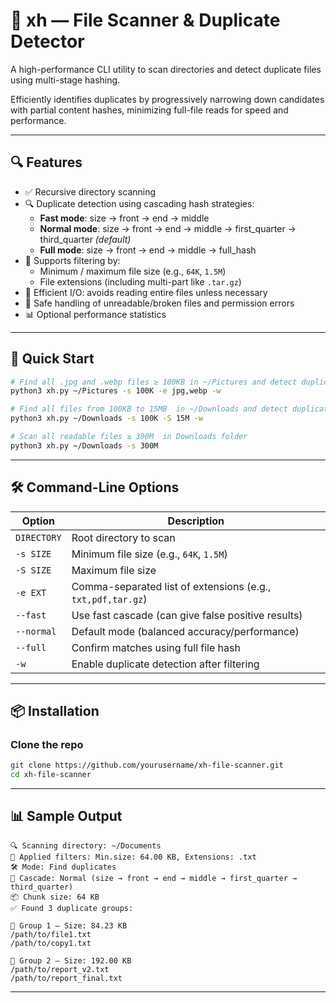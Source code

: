 # 📁 xh — File Scanner & Duplicate Detector

A high-performance CLI utility to scan directories and detect duplicate files using multi-stage hashing.

Efficiently identifies duplicates by progressively narrowing down candidates with partial content hashes, minimizing full-file reads for speed and performance.

---

## 🔍 Features

- ✅ Recursive directory scanning
- 🔍 Duplicate detection using cascading hash strategies:
  - **Fast mode**: size → front → end → middle
  - **Normal mode**: size → front → end → middle → first_quarter → third_quarter *(default)*
  - **Full mode**: size → front → end → middle → full_hash
- 📏 Supports filtering by:
  - Minimum / maximum file size (e.g., `64K`, `1.5M`)
  - File extensions (including multi-part like `.tar.gz`)
- 💾 Efficient I/O: avoids reading entire files unless necessary
- 🧹 Safe handling of unreadable/broken files and permission errors
- 📊 Optional performance statistics

---

## 🚀 Quick Start

```bash
# Find all .jpg and .webp files ≥ 100KB in ~/Pictures and detect duplicates
python3 xh.py ~/Pictures -s 100K -e jpg,webp -w 
```

```bash
# Find all files from 100KB to 15MB  in ~/Downloads and detect duplicates
python3 xh.py ~/Downloads -s 100K -S 15M -w
```

```bash
# Scan all readable files ≥ 300M  in Downloads folder
python3 xh.py ~/Downloads -s 300M
```

---

## 🛠️ Command-Line Options

| Option | Description |
|--------|-------------|
| `DIRECTORY` | Root directory to scan |
| `-s SIZE` | Minimum file size (e.g., `64K`, `1.5M`) |
| `-S SIZE` | Maximum file size |
| `-e EXT` | Comma-separated list of extensions (e.g., `txt,pdf,tar.gz`) |
| `--fast` | Use fast cascade (can give false positive results) |
| `--normal` | Default mode (balanced accuracy/performance) |
| `--full` | Confirm matches using full file hash |
| `-w` | Enable duplicate detection after filtering |

---

## 📦 Installation

### Clone the repo

```bash
git clone https://github.com/yourusername/xh-file-scanner.git
cd xh-file-scanner
```

---

## 📊 Sample Output

```text
🔍 Scanning directory: ~/Documents
🔧 Applied filters: Min.size: 64.00 KB, Extensions: .txt
🛠️ Mode: Find duplicates
🚀 Cascade: Normal (size → front → end → middle → first_quarter → third_quarter)
📦 Chunk size: 64 KB
✅ Found 3 duplicate groups:

📁 Group 1 — Size: 84.23 KB
/path/to/file1.txt
/path/to/copy1.txt

📁 Group 2 — Size: 192.00 KB
/path/to/report_v2.txt
/path/to/report_final.txt
```

---
